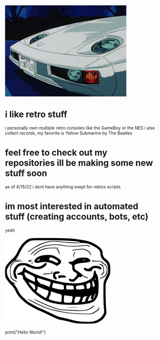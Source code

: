 ![](https://github.com/0FGAW4FGYWAO23YGWAFO2Y5W5GYUAWU1YFT4AFF/0FGAW4FGYWAO23YGWAFO2Y5W5GYUAWU1YFT4AFF/blob/main/car.gif)

# i like retro stuff
i personally own multiple retro consoles like the GameBoy or the NES
i also collect records, my favorite is Yellow Submarine by The Beatles
# feel free to check out my repositories ill be making some new stuff soon
as of 4/15/22 i dont have anything exept for roblox scripts
# im most interested in automated stuff (creating accounts, bots, etc)
yeah

![](https://github.com/0FGAW4FGYWAO23YGWAFO2Y5W5GYUAWU1YFT4AFF/0FGAW4FGYWAO23YGWAFO2Y5W5GYUAWU1YFT4AFF/blob/main/Trollface_non-free.jpg)


print("Hello World!")
